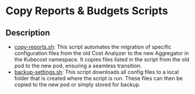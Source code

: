 # Copy Reports & Budgets Scripts

## Description

- [copy-reports.sh](copy-reports.sh): This script automates the migration of specific configuration files from the old Cost Analyzer to the new Aggregator in the Kubecost namespace. It copies files listed in the script from the old pod to the new pod, ensuring a seamless transition.
- [backup-settings.sh](backup-settings.sh): This script downloads all config files to a local folder that is created where the script is run. These files can then be copied to the new pod or simply stored for backup.


